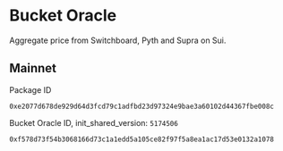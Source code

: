 # Bucket Oracle
Aggregate price from Switchboard, Pyth and Supra on Sui.

## Mainnet
Package ID
```
0xe2077d678de929d64d3fcd79c1adfbd23d97324e9bae3a60102d44367fbe008c
```
Bucket Oracle ID, init_shared_version: `5174506`
```
0xf578d73f54b3068166d73c1a1edd5a105ce82f97f5a8ea1ac17d53e0132a1078
```